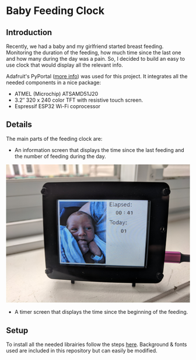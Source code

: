 # Baby Feeding Clock

## Introduction 

Recently, we had a baby and my girlfriend started breast feeding. Monitoring the duration of the feeding, how much time since the last one and how many during the day was a pain. So, I decided to build an easy to use clock that would display all the relevant info. 

Adafruit's PyPortal ([more info](https://learn.adafruit.com/adafruit-pyportal)) was used for this project. It integrates all the needed components in a nice package: 

- ATMEL (Microchip) ATSAMD51J20
- 3.2″ 320 x 240 color TFT with resistive touch screen.
- Espressif ESP32 Wi-Fi coprocessor

## Details

The main parts of the feeding clock are:

- An information screen that displays the time since the last feeding and the number of feeding during the day.


![logo](/doc/screen_info.jpg)

- A timer screen that displays the time since the beginning of the feeding.

## Setup 

To install all the needed librairies follow the steps [here](https://learn.adafruit.com/adafruit-pyportal/circuitpython-libraries). Background & fonts used are included in this repository but can easily be modified.